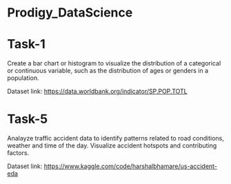 # Prodigy_DataScience

# Task-1
Create a bar chart or histogram to visualize the distribution of a categorical or continuous variable, such as the distribution of ages or genders in a population.

Dataset link: https://data.worldbank.org/indicator/SP.POP.TOTL

# Task-5
Analayze traffic accident data to identify patterns related to road conditions, weather and time of the day. Visualize accident hotspots and contributing factors.

Dataset link: https://www.kaggle.com/code/harshalbhamare/us-accident-eda
